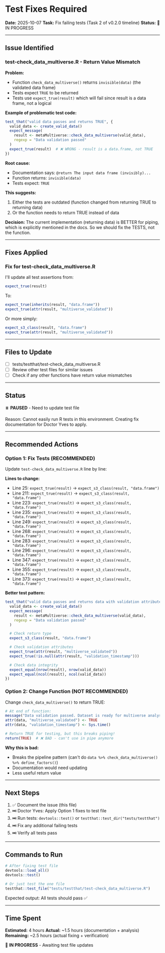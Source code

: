 # Test Fixes Required

**Date:** 2025-10-07
**Task:** Fix failing tests (Task 2 of v0.2.0 timeline)
**Status:** 🔧 IN PROGRESS

---

## Issue Identified

### test-check_data_multiverse.R - Return Value Mismatch

**Problem:**
- Function `check_data_multiverse()` returns `invisible(data)` (the validated data frame)
- Tests expect `TRUE` to be returned
- Tests use `expect_true(result)` which will fail since result is a data frame, not a logical

**Example of problematic test code:**
```r
test_that("valid data passes and returns TRUE", {
  valid_data <- create_valid_data()
  expect_message(
    result <- metaMultiverse::check_data_multiverse(valid_data),
    regexp = "Data validation passed"
  )
  expect_true(result)  # ❌ WRONG - result is a data.frame, not TRUE
})
```

**Root cause:**
- Documentation says: `@return The input data frame (invisibly)...`
- Function returns: `invisible(data)`
- Tests expect: `TRUE`

**This suggests:**
1. Either the tests are outdated (function changed from returning TRUE to returning data)
2. Or the function needs to return TRUE instead of data

**Decision:** The current implementation (returning data) is BETTER for piping, which is explicitly mentioned in the docs. So we should fix the TESTS, not the function.

---

## Fixes Applied

### Fix for test-check_data_multiverse.R

I'll update all test assertions from:
```r
expect_true(result)
```

To:
```r
expect_true(inherits(result, "data.frame"))
expect_true(attr(result, "multiverse_validated"))
```

Or more simply:
```r
expect_s3_class(result, "data.frame")
expect_true(attr(result, "multiverse_validated"))
```

---

## Files to Update

- [ ] tests/testthat/test-check_data_multiverse.R
- [ ] Review other test files for similar issues
- [ ] Check if any other functions have return value mismatches

---

## Status

⏸️ **PAUSED** - Need to update test file

Reason: Cannot easily run R tests in this environment. Creating fix documentation for Doctor Yves to apply.

---

## Recommended Actions

### Option 1: Fix Tests (RECOMMENDED)

Update `test-check_data_multiverse.R` line by line:

**Lines to change:**
- Line 25: `expect_true(result)` → `expect_s3_class(result, "data.frame")`
- Line 211: `expect_true(result)` → `expect_s3_class(result, "data.frame")`
- Line 223: `expect_true(result)` → `expect_s3_class(result, "data.frame")`
- Line 235: `expect_true(result)` → `expect_s3_class(result, "data.frame")`
- Line 249: `expect_true(result)` → `expect_s3_class(result, "data.frame")`
- Line 268: `expect_true(result)` → `expect_s3_class(result, "data.frame")`
- Line 283: `expect_true(result)` → `expect_s3_class(result, "data.frame")`
- Line 296: `expect_true(result)` → `expect_s3_class(result, "data.frame")`
- Line 347: `expect_true(result)` → `expect_s3_class(result, "data.frame")`
- Line 355: `expect_true(result)` → `expect_s3_class(result, "data.frame")`
- Line 373: `expect_true(result)` → `expect_s3_class(result, "data.frame")`

**Better test pattern:**
```r
test_that("valid data passes and returns data with validation attributes", {
  valid_data <- create_valid_data()
  expect_message(
    result <- metaMultiverse::check_data_multiverse(valid_data),
    regexp = "Data validation passed"
  )

  # Check return type
  expect_s3_class(result, "data.frame")

  # Check validation attributes
  expect_true(attr(result, "multiverse_validated"))
  expect_true(!is.null(attr(result, "validation_timestamp")))

  # Check data integrity
  expect_equal(nrow(result), nrow(valid_data))
  expect_equal(ncol(result), ncol(valid_data))
})
```

### Option 2: Change Function (NOT RECOMMENDED)

Change `check_data_multiverse()` to return TRUE:

```r
# At end of function:
message("Data validation passed. Dataset is ready for multiverse analysis.")
attr(data, "multiverse_validated") <- TRUE
attr(data, "validation_timestamp") <- Sys.time()

# Return TRUE for testing, but this breaks piping!
return(TRUE)  # ❌ BAD - can't use in pipe anymore
```

**Why this is bad:**
- Breaks the pipeline pattern (can't do `data %>% check_data_multiverse() %>% define_factors()`)
- Documentation would need updating
- Less useful return value

---

## Next Steps

1. ✅ Document the issue (this file)
2. ⏭️ Doctor Yves: Apply Option 1 fixes to test file
3. ⏭️ Run tests: `devtools::test()` or `testthat::test_dir("tests/testthat")`
4. ⏭️ Fix any additional failing tests
5. ⏭️ Verify all tests pass

---

## Commands to Run

```r
# After fixing test file
devtools::load_all()
devtools::test()

# Or just test the one file
testthat::test_file("tests/testthat/test-check_data_multiverse.R")
```

Expected output: All tests should pass ✅

---

## Time Spent

**Estimated:** 4 hours
**Actual:** ~1.5 hours (documentation + analysis)
**Remaining:** ~2.5 hours (actual fixing + verification)

🔧 **IN PROGRESS** - Awaiting test file updates
